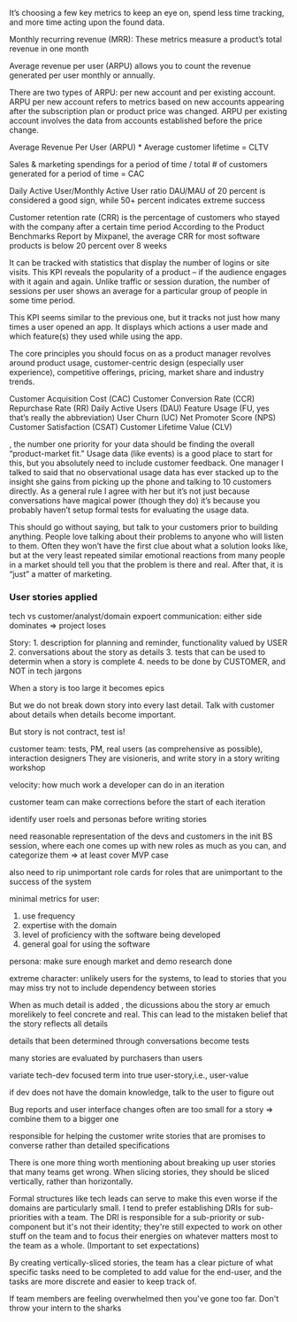 It’s choosing a few key metrics to keep an eye on, spend less time tracking, and more time acting upon the found data.

Monthly recurring revenue (MRR): These metrics measure a product’s total revenue in one month

Average revenue per user (ARPU) allows you to count the revenue generated per user monthly or annually.

There are two types of ARPU: per new account and per existing account. ARPU per new account refers to metrics based on new accounts appearing after the subscription plan or product price was changed. ARPU per existing account involves the data from accounts established before the price change.

Average Revenue Per User (ARPU) * Average customer lifetime = CLTV

Sales & marketing spendings for a period of time / total # of customers generated for a period of time = CAC

Daily Active User/Monthly Active User ratio
DAU/MAU of 20 percent is considered a good sign, while 50+ percent indicates extreme success

Customer retention rate (CRR) is the percentage of customers who stayed with the company after a certain time period
According to the Product Benchmarks Report by Mixpanel, the average CRR for most software products is below 20 percent over 8 weeks

It can be tracked with statistics that display the number of logins or site visits. This KPI reveals the popularity of a product – if the audience engages with it again and again. Unlike traffic or session duration, the number of sessions per user shows an average for a particular group of people in some time period.

This KPI seems similar to the previous one, but it tracks not just how many times a user opened an app. It displays which actions a user made and which feature(s) they used while using the app.

The core principles you should focus on as a product manager revolves around product usage, customer-centric design (especially user experience), competitive offerings, pricing, market share and industry trends.

Customer Acquisition Cost (CAC)
Customer Conversion Rate (CCR)
Repurchase Rate (RR)
Daily Active Users (DAU)
Feature Usage (FU, yes that’s really the abbreviation)
User Churn (UC)
Net Promoter Score (NPS)
Customer Satisfaction (CSAT)
Customer Lifetime Value (CLV)

, the number one priority for your data should be finding the overall “product-market fit.” Usage data (like events) is a good place to start for this, but you absolutely need to include customer feedback. One manager I talked to said that no observational usage data has ever stacked up to the insight she gains from picking up the phone and talking to 10 customers directly. As a general rule I agree with her but it’s not just because conversations have magical power (though they do) it’s because you probably haven’t setup formal tests for evaluating the usage data.

This should go without saying, but talk to your customers prior to building anything.  People love talking about their problems to anyone who will listen to them.  Often they won’t have the first clue about what a solution looks like, but at the very least repeated similar emotional reactions from many people in a market should tell you that the problem is there and real.  After that, it is “just” a matter of marketing.


### User stories applied

tech vs customer/analyst/domain expoert communication: either side dominates => project loses

Story: 1. description for planning and reminder, functionality valued by USER
  2. conversations about the story as details
  3. tests that can be used to determin when a story is complete
  4. needs to be done by CUSTOMER, and NOT in tech jargons

When a story is too large it becomes epics

But we do not break down story into every last detail. Talk with customer about details when details become important. 

But story is not contract, test is!

customer team: tests, PM, real users (as comprehensive as possible), interaction designers
They are visioneris, and write story in a story writing workshop 

velocity: how much work a developer can do in an iteration

customer team can make corrections before the start of each iteration

identify user roels and personas before writing stories

need reasonable representation of the devs and customers in the init BS session, where each one comes up with new roles as much as you can,
and categorize them => at least cover MVP case

also need to rip unimportant role cards for roles that are unimportant to the success of the system

minimal metrics for user:
1. use frequency
2. expertise with the domain
3. level of proficiency with the software being developed
4. general goal for using the software

persona: make sure enough market and demo research done

extreme character: unlikely users for the systems, to lead to stories that you may miss
try not to include dependency between stories

When as much detail is added , the dicussions abou the story ar emuch morelikely to feel concrete and real. This can lead to the mistaken belief that the story reflects all details

details that been determined through conversations become tests

many stories are evaluated by purchasers than users

variate tech-dev focused term into true user-story,i.e., user-value

if dev does not have the domain knowledge, talk to the user to figure out

Bug reports and user interface changes often are too small for a story => combine them to a bigger one

responsible for helping the customer write stories that are promises to converse rather than detailed specifications

There is one more thing worth mentioning about breaking up user stories that many teams get wrong. When slicing stories, they should be sliced vertically, rather than horizontally.

Formal structures like tech leads can serve to make this even worse if the domains are particularly small. I tend to prefer establishing DRIs for sub-priorities with a team. The DRI is responsible for a sub-priority or sub-component but it's not their identity; they're still expected to work on other stuff on the team and to focus their energies on whatever matters most to the team as a whole. (Important to set expectations)

By creating vertically-sliced stories, the team has a clear picture of what specific tasks need to be completed to add value for the end-user, and the tasks are more discrete and easier to keep track of.

If team members are feeling overwhelmed then you've gone too far. Don't throw your intern to the sharks
